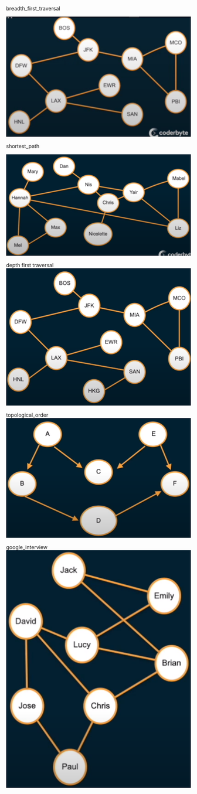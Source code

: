 breadth_first_traversal

![breadth_first_traversal.png](../image/breadth_first_traversal.png)


shortest_path

![shortest_path.png](../image/shortest_path.png)


depth first traversal
![shortest_path.png](../image/depth_first_traversal.png)


topological_order
![shortest_path.png](../image/topological_order.png)


google_interview
![google_interview.png](../image/google_interview.png)